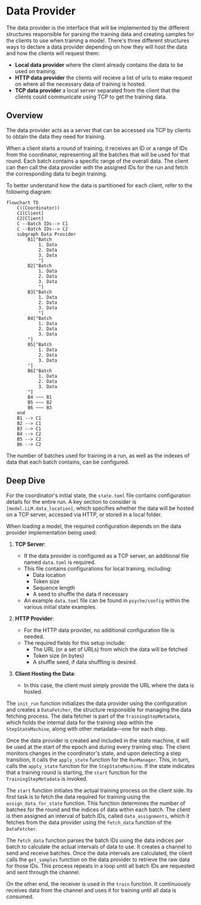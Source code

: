 # Data Provider  

The data provider is the interface that will be implemented by the different structures responsible for parsing the training data and creating samples for the clients to use when training a model. There's three different structures ways to declare a data provider depending on how they will host the data and how the clients will request them:
- **Local data provider** where the client already contains the data to be used on training.
- **HTTP data provider** the clients will recieve a list of urls to make request on where all the necessary data of training is hosted.
- **TCP data provider** a local server separated from the client that the clients could communicate using TCP to get the training data.

## Overview  

The data provider acts as a server that can be accessed via TCP by clients to
obtain the data they need for training.  

When a client starts a round of training, it receives an ID or a range of IDs
from the coordinator, representing all the batches that will be used for that
round. Each batch contains a specific range of the overall data. The client can
then call the data provider with the assigned IDs for the run and fetch the
corresponding data to begin training.  

To better understand how the data is partitioned for each client, refer to the
following diagram:  

```mermaid
flowchart TD
    C((Coordinator))
    C1[Client]
    C2[Client]
    C --Batch IDs--> C1
    C --Batch IDs--> C2
    subgraph Data Provider
        B1["Batch
            1. Data
            2. Data
            3. Data
            "]
        B2["Batch
            1. Data
            2. Data
            3. Data
            "]
        B3["Batch
            1. Data
            2. Data
            3. Data
            "]
        B4["Batch
            1. Data
            2. Data
            3. Data
        "]
        B5["Batch
            1. Data
            2. Data
            3. Data
        "]
        B6["Batch
            1. Data
            2. Data
            3. Data
        "]
        B4 ~~~ B1
        B5 ~~~ B2
        B6 ~~~ B3
    end
    B1 --> C1
    B2 --> C1
    B3 --> C1
    B4 --> C2
    B5 --> C2
    B6 --> C2
```

The number of batches used for training in a run, as well as the indexes of
data that each batch contains, can be configured.  

## Deep Dive

For the coordinator's initial state, the `state.toml` file contains configuration details for the entire run. A key section to consider is `[model.LLM.data_location]`, which specifies whether the data will be hosted on a TCP server, accessed via HTTP, or stored in a local folder.  

When loading a model, the required configuration depends on the data provider implementation being used:  

1. **TCP Server**:  
   - If the data provider is configured as a TCP server, an additional file named `data.toml` is required.  
   - This file contains configurations for local training, including:  
     - Data location  
     - Token size  
     - Sequence length  
     - A seed to shuffle the data if necessary  
   - An example `data.toml` file can be found in `psyche/config` within the various initial state examples.  

2. **HTTP Provider**:  
   - For the HTTP data provider, no additional configuration file is needed.  
   - The required fields for this setup include:  
     - The URL (or a set of URLs) from which the data will be fetched  
     - Token size (in bytes)  
     - A shuffle seed, if data shuffling is desired.

3. **Client Hosting the Data**:  
   - In this case, the client must simply provide the URL where the data is hosted.

The `init_run` function initializes the data provider using the configuration
and creates a `DataFetcher`, the structure responsible for managing the data
fetching process. The data fetcher is part of the `TrainingStepMetadata`, which
holds the internal data for the training step within the `StepStateMachine`,
along with other metadata—one for each step.  

Once the data provider is created and included in the state machine, it will be
used at the start of the epoch and during every training step. The client
monitors changes in the coordinator's state, and upon detecting a step
transition, it calls the `apply_state` function for the `RunManager`. This, in
turn, calls the `apply_state` function for the `StepStateMachine`. If the state
indicates that a training round is starting, the `start` function for the
`TrainingStepMetadata` is invoked.  

The `start` function initiates the actual training process on the client side.
Its first task is to fetch the data required for training using the
`assign_data_for_state` function. This function determines the number of
batches for the round and the indices of data within each batch. The client is
then assigned an interval of batch IDs, called `data_assignments`, which it
fetches from the data provider using the `fetch_data` function of the
`DataFetcher`.  

The `fetch_data` function parses the batch IDs using the data indices per batch
to calculate the actual intervals of data to use. It creates a channel to send
and receive batches. Once the data intervals are calculated, the client calls
the `get_samples` function on the data provider to retrieve the raw data for
those IDs. This process repeats in a loop until all batch IDs are requested and
sent through the channel.  

On the other end, the receiver is used in the `train` function. It continuously
receives data from the channel and uses it for training until all data is
consumed.  
